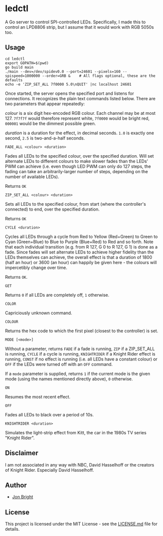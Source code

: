 # ledctl

A Go server to control SPI-controlled LEDs. Specifically, I made this to control an LPD8806 strip, but I assume that it would work with RGB 5050s too.

## Usage

```
cd ledctl
export GOPATH=$(pwd)
go build main
./main --dev=/dev/spidev0.0 --port=24601 --pixels=160 --spispeed=1000000 --order=GRB &    # All flags optional, these are the defaults
echo -e 'ZIP_SET_ALL 7f0000 5.0\nQUIT' |nc localhost 24601
```

Once started, the server opens the specified port and listens for connections. It recognizes the plain text commands listed below.  There are two parameters that appear repeatedly:

*colour* is a six digit hex-encoded RGB colour.  Each channel may be at most 127.  `7f7f7f` would therefore represent white, `7f0000` would be bright red, `000001` would be the dimmest possible green.

*duration* is a duration for the effect, in decimal seconds.  `1.0` is exactly one second, `2.5` is two-and-a-half seconds.

```
FADE_ALL <colour> <duration>
```

Fades all LEDs to the specified colour, over the specified duration.  Will set alternate LEDs to different colours to make slower fades than the LEDs' PWM can achieve (i.e. even though LED PWM can only do 127 steps, the fading can take an arbitrarily-larger number of steps, depending on the number of available LEDs).

Returns `OK`

```
ZIP_SET_ALL <colour> <duration>
```

Sets all LEDs to the specified colour, from start (where the controller's connected) to end, over the specified duration.

Returns `OK`

```
CYCLE <duration>
```

Cycles all LEDs through a cycle from Red to Yellow (Red+Green) to Green to Cyan (Green+Blue) to Blue to Purple (Blue+Red) to Red and so forth.  Note that each individual transition (e.g. from R 127, G 0 to R 127, G 1) is done as a fade.  Since fades will set alternate LEDs to achieve higher fidelity than the LEDs themselves can achieve, the overall effect is that a duration of 1800 (half an hour) or 3600 (an hour) can happily be given here - the colours will impercetibly change over time.

Returns `OK`.

```
GET
```

Returns `0` if all LEDs are completely off, `1` otherwise.

```
COLOR
```

Capriciously unknown command.

```
COLOUR
```

Returns the hex code to which the first pixel (closest to the controller) is set.

```
MODE [<mode>]
```

Without a parameter, returns `FADE` if a fade is running, `ZIP` if a ZIP_SET_ALL is running, `CYCLE` if a cycle is running, `KNIGHTRIDER` if a Knight Rider effect is running, `CONST` if no effect is running (i.e. all LEDs have a constant colour) or `OFF` if the LEDs were turned off with an `OFF` command.

If a `mode` parameter is supplied, returns `1` if the current mode is the given mode (using the names mentioned directly above), `0` otherwise.

```
ON
```

Resumes the most recent effect.

```
OFF
```

Fades all LEDs to black over a period of 10s.

```
KNIGHTRIDER <duration>
```

Simulates the light-strip effect from Kitt, the car in the 1980s TV series "Knight Rider".

## Disclaimer

I am not associated in any way with NBC, David Hasselhoff or the creators of Knight Rider. Especially David Hasselhoff.

## Author

* [Jon Bright](https://github.com/Jon-Bright)

## License

This project is licensed under the MIT License - see the [LICENSE.md](LICENSE.md) file for details.
